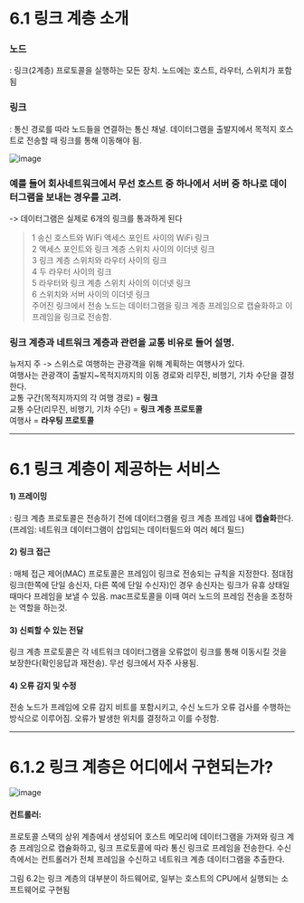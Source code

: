 # 6.1 링크 계층 소개 

### 노드
: 링크(2계층) 프로토콜을 실행하는 모든 장치. 노드에는 호스트, 라우터, 스위치가 포함됨
### 링크
: 통신 경로를 따라 노드들을 연결하는 통신 채널. 데이터그램을 출발지에서 목적지 호스트로 전송할 때 링크를 통해 이동해야 됨. 

![image](https://github.com/user-attachments/assets/f0dd576e-49cb-44e9-b3d9-248298146fb4)
### 예를 들어 회사네트워크에서 무선 호스트 중 하나에서 서버 중 하나로 데이터그램을 보내는 경우를 고려.<br>
-> 데이터그램은 실제로 6개의 링크를 통과하게 된다<br>
> 1 송신 호스트와 WiFi 액세스 포인트 사이의 WiFi 링크<br>
2 액세스 포인트와 링크 계층 스위치 사이의 이더넷 링크<br>
3 링크 계층 스위치와 라우터 사이의 링크<br>
4 두 라우터 사이의 링크<br>
5 라우터와 링크 계층 스위치 사이의 이더넷 링크<br>
6 스위치와 서버 사이의 이더넷 링크<br>
> 주어진 링크에서 전송 노드는 데이터그램을 링크 계층 프레임으로 캡슐화하고 이 프레임을 링크로 전송함. 

### 링크 계층과 네트워크 계층과 관련을 교통 비유로 들어 설명.<br>
뉴저지 주 -> 스위스로 여행하는 관광객을 위해 계획하는 여행사가 있다.<br>
여행사는 관광객이 출발지~목적지까지의 이동 경로와 리무진, 비행기, 기차 수단을 결정한다.<br>
교통 구간(목적지까지의 각 여행 경로) = **링크** <br>
교통 수단(리무진, 비행기, 기차 수단) = **링크 계층 프로토콜**<br>
여행사 = **라우팅 프로토콜** <br>

---

# 6.1 링크 계층이 제공하는 서비스

#### 1) 프레이밍
: 링크 계층 프로토콜은 전송하기 전에 데이터그램을 링크 계층 프레임 내에 **캡슐화**한다. (프레임: 네트워크 데이터그램이 삽입되는 데이터필드와 여러 헤더 필드)

#### 2) 링크 접근
: 매체 접근 제어(MAC) 프로토콜은 프레임이 링크로 전송되는 규칙을 지정한다. 점대점링크(한쪽에 단일 송신자, 다른 쪽에 단일 수신자)인 경우 송신자는 링크가 유휴 상태일때마다 프레임을 보낼 수 있음. mac프로토콜을 이때 여러 노드의 프레임 전송을 조정하는 역할을 하는것. 

#### 3) 신뢰할 수 있는 전달
링크 계층 프로토콜은 각 네트워크 데이터그램을 오류없이 링크를 통해 이동시킬 것을 보장한다(확인응답과 재전송). 무선 링크에서 자주 사용됨. 

#### 4) 오류 감지 및 수정
전송 노드가 프레임에 오류 감지 비트를 포함시키고, 수신 노드가 오류 검사를 수행하는 방식으로 이루어짐. 오류가 발생한 위치를 결정하고 이를 수정함. 

---

# 6.1.2 링크 계층은 어디에서 구현되는가?

![image](https://github.com/user-attachments/assets/41d16f57-63e5-4303-95db-79580d8502f6)

#### 컨트롤러: 
프로토콜 스택의 상위 계층에서 생성되어 호스트 메모리에 데이터그램을 가져와 링크 계층 프레임으로 캡슐화하고, 링크 프로토콜에 따라 통신 링크로 프레임을 전송한다. 
수신측에서는 컨트롤러가 전체 프레임을 수신하고 네트워크 계층 데이터그램을 추출한다.

그림 6.2는 링크 계층의 대부분이 하드웨어로, 일부는 호스트의 CPU에서 실행되는 소프트웨어로 구현됨





